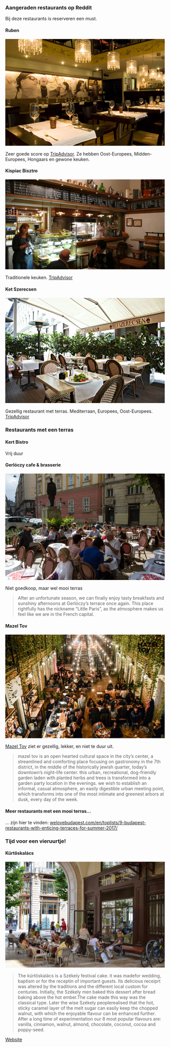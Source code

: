 ### Aangeraden restaurants op Reddit

Bij deze restaurants is reserveren een must.

#### Ruben

![](assets/ruben.jpg)

Zeer goede score op [TripAdvisor](https://www.tripadvisor.be/Restaurant_Review-g274887-d1571886-Reviews-Ruben_Restaurant-Budapest_Central_Hungary.html). Ze hebben Oost-Europees, Midden-Europees, Hongaars en gewone keuken.



#### Kispiac Bisztro

![](assets/bisztro.jpg)


Traditionele keuken. [TripAdvisor](https://www.tripadvisor.be/Restaurant_Review-g274887-d3645242-Reviews-Kispiac_Bisztro-Budapest_Central_Hungary.html)


#### Ket Szerecsen

![](assets/ket-szerecsen.jpg)

Gezellig restaurant met terras. Mediterraan, Europees, Oost-Europees. [TripAdvisor](https://www.tripadvisor.be/Restaurant_Review-g274887-d786280-Reviews-Ket_Szerecsen-Budapest_Central_Hungary.html)



### Restaurants met een terras

#### Kert Bistro

Vrij duur


#### Gerlóczy cafe & brasserie

![](assets/gerloczy.jpg)

Niet goedkoop, maar wel mooi terras

> After an unfortunate season, we can finally enjoy tasty breakfasts and sunshiny afternoons at Gerlóczy’s terrace once again. This place rightfully has the nickname “Little Paris”, as the atmosphere makes us feel like we are in the French capital.



#### Mazel Tov

![](assets/mazel-tov.jpg)

[Mazel Tov](https://mazeltov.hu/en/) ziet er gezellig, lekker, en niet te duur uit.

> mazel tov is an open hearted cultural space in the city’s center, a streamlined and comforting place focusing on gastronomy in the 7th district, in the middle of the historically jewish quarter, today’s downtown’s night-life center. this urban, recreational, dog-friendly garden laden with planted herbs and trees is transformed into a garden party location in the evenings. we wish to establish an informal, casual atmosphere, an easily digestible urban meeting point, which transforms into one of the most intimate and greenest arbors at dusk, every day of the week.


#### Meer restaurants met een mooi terras...

... zijn hier te vinden: [welovebudapest.com/en/toplists/9-budapest-restaurants-with-enticing-terraces-for-summer-2017/](https://welovebudapest.com/en/toplists/9-budapest-restaurants-with-enticing-terraces-for-summer-2017/)



### Tijd voor een vieruurtje!


#### Kürtőskalács

![](assets/kürtőskalács.jpg)

> The kürtőskalács is a Székely festival cake. it was madefor wedding, baptism or for the receptin of important guests. Its delicious receiprt was altered by the traditions and the different local custom for centuries. Initially, the Székely men baked this dessert after bread baking above the hot ember.The cake made this way was the classical type. Later the wise Székely peoplerealised that the hot, sticky caramel layer of the melt sugar can easily keep the chopped walnut, with which the enjoyable flavour can be enhanced further. After a long time of experimentation our 8 most popular flavours are: vanilla, cinnamon, walnut, almond, chocolate, coconut, cocoa and poppy-seed.

[Website](http://kurtoskalacs.com/en/)
